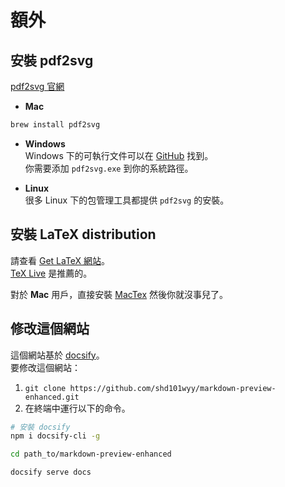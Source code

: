 # 額外

## 安裝 pdf2svg

[pdf2svg 官網](http://www.cityinthesky.co.uk/opensource/pdf2svg/)

- **Mac**

```bash
brew install pdf2svg
```

- **Windows**  
  Windows 下的可執行文件可以在 [GitHub](https://github.com/jalios/pdf2svg-windows) 找到。  
  你需要添加 `pdf2svg.exe` 到你的系統路徑。

* **Linux**  
  很多 Linux 下的包管理工具都提供 `pdf2svg` 的安裝。

## 安裝 LaTeX distribution

請查看 [Get LaTeX 網站](https://www.latex-project.org/get/)。  
[TeX Live](http://www.tug.org/texlive/) 是推薦的。

對於 **Mac** 用戶，直接安裝 [MacTex](https://www.tug.org/mactex) 然後你就沒事兒了。

## 修改這個網站

這個網站基於 [docsify](https://docsify.js.org/#/)。  
要修改這個網站：

1. `git clone https://github.com/shd101wyy/markdown-preview-enhanced.git`
2. 在終端中運行以下的命令。

```bash
# 安裝 docsify
npm i docsify-cli -g

cd path_to/markdown-preview-enhanced

docsify serve docs
```
